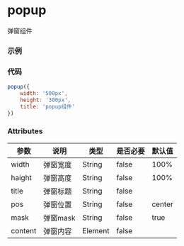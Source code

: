 # popup
弹窗组件

### 示例
<p-demo />

### 代码

``` javascript
popup({
    width: '500px',
    height: '300px',
    title: 'popup组件'
})
```

### Attributes

| 参数 | 说明 | 类型 | 是否必要 | 默认值 |
| ---  | ---  | ---  |   ---   |  ---  |
| width | 弹窗宽度 | String | false | 100% |
| haight | 弹窗高度 | String | false | 100% |
| title | 弹窗标题 | String | false |  |
| pos | 弹窗位置 | String | false | center |
| mask | 弹窗mask | String | false | true |
| content | 弹窗内容 | Element | false |  |
